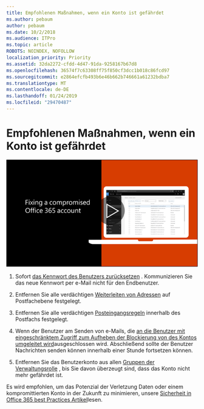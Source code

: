 ```yaml
---
title: Empfohlenen Maßnahmen, wenn ein Konto ist gefährdet
ms.author: pebaum
author: pebaum
ms.date: 10/2/2018
ms.audience: ITPro
ms.topic: article
ROBOTS: NOINDEX, NOFOLLOW
localization_priority: Priority
ms.assetid: 32da2272-cfdd-4d47-91da-9258167b67d8
ms.openlocfilehash: 36574f7c63308ff75f850cf3dcc1b018c86fcd97
ms.sourcegitcommit: e2864efcfb493b6e46b662b746661a61232bdba7
ms.translationtype: MT
ms.contentlocale: de-DE
ms.lasthandoff: 01/24/2019
ms.locfileid: "29470487"
---
```

# <a name="recommended-steps-to-take-if-an-account-is-compromised"></a>Empfohlenen Maßnahmen, wenn ein Konto ist gefährdet

[![Beheben von einem kompromittierten Office 365-Konto](media/797f355b-22a1-468e-91a4-a9d5bc45b19a.png)](https://www.microsoft.com/videoplayer/embed/RE2jvOb?pid=ocpVideo0-innerdiv-oneplayer&amp;postJsllMsg=true&amp;maskLevel=20&amp;autoplay=true)
  
1. Sofort [das Kennwort des Benutzers zurücksetzen](https://support.office.com/article/7a5d073b-7fae-4aa5-8f96-9ecd041aba9c) . Kommunizieren Sie das neue Kennwort per e-Mail nicht für den Endbenutzer. 
    
2. Entfernen Sie alle verdächtigen [Weiterleiten von Adressen](https://support.office.com/article/ab5eb117-0f22-4fa7-a662-3a6bdb0add74) auf Postfachebene festgelegt. 
    
3. Entfernen Sie alle verdächtigen [Posteingangsregeln](https://support.office.com/article/1433E3A0-7FB0-4999-B536-50E05CB67FED) innerhalb des Postfachs festgelegt. 
    
4. Wenn der Benutzer am Senden von e-Mails, die [an die Benutzer mit eingeschränktem Zugriff zum Aufheben der Blockierung von des Kontos umgeleitet wird](https://protection.office.com/?hash=/restrictedusers)ausgeschlossen wird. Abschließend sollte der Benutzer Nachrichten senden können innerhalb einer Stunde fortsetzen können.
    
5. Entfernen Sie das Benutzerkonto aus allen [Gruppen der Verwaltungsrolle](https://support.office.com/article/eac4d046-1afd-4f1a-85fc-8219c79e1504) , bis Sie davon überzeugt sind, dass das Konto nicht mehr gefährdet ist. 
    
Es wird empfohlen, um das Potenzial der Verletzung Daten oder einem kompromittierten Konto in der Zukunft zu minimieren, unsere [Sicherheit in Office 365 best Practices Artikel](https://support.office.com/article/9295e396-e53d-49b9-ae9b-0b5828cdedc3)lesen.
  

